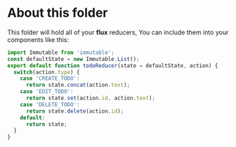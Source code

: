 # About this folder
This folder will hold all of your **flux** reducers,
You can include them into your components like this:

```javascript
import Immutable from 'immutable';
const defaultState = new Immutable.List();
export default function todoReducer(state = defaultState, action) {
  switch(action.type) {
    case 'CREATE_TODO':
      return state.concat(action.text);
    case 'EDIT_TODO':
      return state.set(action.id, action.text);
    case 'DELETE_TODO':
      return state.delete(action.id);
    default:
      return state;
  }
}
```
